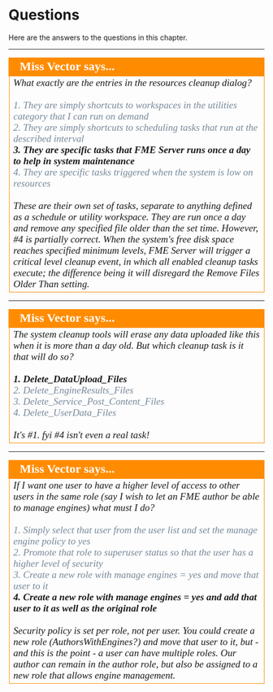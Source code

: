 # Questions #

Here are the answers to the questions in this chapter.


---

<!--Person X Says Section-->

<table style="border-spacing: 0px">
<tr>
<td style="vertical-align:middle;background-color:darkorange;border: 2px solid darkorange">
<i class="fa fa-quote-left fa-lg fa-pull-left fa-fw" style="color:white;padding-right: 12px;vertical-align:text-top"></i>
<span style="color:white;font-size:x-large;font-weight: bold;font-family:serif">Miss Vector says...</span>
</td>
</tr>

<tr>
<td style="border: 1px solid darkorange">
<span style="font-family:serif; font-style:italic; font-size:larger">
What exactly are the entries in the resources cleanup dialog?
<br><br><span style="color:lightslategrey">1. They are simply shortcuts to workspaces in the utilities category that I can run on demand</span> 
<br><span style="color:lightslategrey">2. They are simply shortcuts to scheduling tasks that run at the described interval</span>
<br><span style="font-weight:bold">3. They are specific tasks that FME Server runs once a day to help in system maintenance </span>
<br><span style="color:lightslategrey">4. They are specific tasks triggered when the system is low on resources</span>
<br><br>These are their own set of tasks, separate to anything defined as a schedule or utility workspace. They are run once a day and remove any specified file older than the set time. However, #4 is partially correct. When the system's free disk space reaches specified minimum levels, FME Server will trigger a critical level cleanup event, in which all enabled cleanup tasks execute; the difference being it will disregard the Remove Files Older Than setting.
</span>
</td>
</tr>
</table>

---


<!--Person X Says Section-->

<table style="border-spacing: 0px">
<tr>
<td style="vertical-align:middle;background-color:darkorange;border: 2px solid darkorange">
<i class="fa fa-quote-left fa-lg fa-pull-left fa-fw" style="color:white;padding-right: 12px;vertical-align:text-top"></i>
<span style="color:white;font-size:x-large;font-weight: bold;font-family:serif">Miss Vector says...</span>
</td>
</tr>

<tr>
<td style="border: 1px solid darkorange">
<span style="font-family:serif; font-style:italic; font-size:larger">
The system cleanup tools will erase any data uploaded like this when it is more than a day old. But which cleanup task is it that will do so?
<br><br><span style="font-weight:bold">1. Delete&#95;DataUpload&#95;Files</span>
<br><span style="color:lightslategrey">2. Delete&#95;EngineResults&#95;Files</span>
<br><span style="color:lightslategrey">3. Delete&#95;Service&#95;Post&#95;Content&#95;Files</span>
<br><span style="color:lightslategrey">4. Delete&#95;UserData&#95;Files</span>
<br><br>It's #1. fyi #4 isn't even a real task!</span>
</td>
</tr>
</table>

---

<!--Person X Says Section-->

<table style="border-spacing: 0px">
<tr>
<td style="vertical-align:middle;background-color:darkorange;border: 2px solid darkorange">
<i class="fa fa-quote-left fa-lg fa-pull-left fa-fw" style="color:white;padding-right: 12px;vertical-align:text-top"></i>
<span style="color:white;font-size:x-large;font-weight: bold;font-family:serif">Miss Vector says...</span>
</td>
</tr>

<tr>
<td style="border: 1px solid darkorange">
<span style="font-family:serif; font-style:italic; font-size:larger">
If I want one user to have a higher level of access to other users in the same role (say I wish to let an FME author be able to manage engines) what must I do?
<br><br><span style="color:lightslategrey">1. Simply select that user from the user list and set the manage engine policy to yes</span>
<br><span style="color:lightslategrey">2. Promote that role to superuser status so that the user has a higher level of security</span>
<br><span style="color:lightslategrey">3. Create a new role with manage engines = yes and move that user to it</span>
<br><span style="font-weight:bold">4. Create a new role with manage engines = yes and add that user to it as well as the original role</span>
<br><br>Security policy is set per role, not per user. You could create a new role (AuthorsWithEngines?) and move that user to it, but - and this is the point - a user can have multiple roles. Our author can remain in the author role, but also be assigned to a new role that allows engine management. 
</span>
</td>
</tr>
</table>

